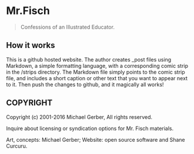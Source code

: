 # Mr.Fisch
> Confessions of an Illustrated Educator.

## How it works

This is a github hosted website.  The author creates _post files using
Markdown, a simple formatting language, with a corresponding
comic strip in the /strips directory.  The Markdown file simply points
to the comic strip file, and includes a short caption or other text
that you want to appear next to it.  Then push the changes to
github, and it magically all works!

## COPYRIGHT

Copyright (c) 2001-2016 Michael Gerber, All rights reserved.

Inquire about licensing or syndication options for Mr. Fisch materials.

Art, concepts: Michael Gerber; Website: open source software and Shane Curcuru.

